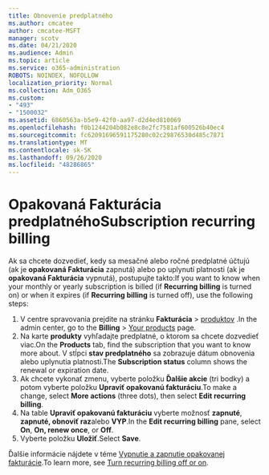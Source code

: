 ```yaml
---
title: Obnovenie predplatného
ms.author: cmcatee
author: cmcatee-MSFT
manager: scotv
ms.date: 04/21/2020
ms.audience: Admin
ms.topic: article
ms.service: o365-administration
ROBOTS: NOINDEX, NOFOLLOW
localization_priority: Normal
ms.collection: Adm_O365
ms.custom:
- "493"
- "1500032"
ms.assetid: 6860563a-b5e9-42f0-aa97-d2d4ed810069
ms.openlocfilehash: f0b1244204b082e8c8e2fc7581af600526b40ec4
ms.sourcegitcommit: fc62091696591175280c02c29876530d485c7871
ms.translationtype: MT
ms.contentlocale: sk-SK
ms.lasthandoff: 09/26/2020
ms.locfileid: "48286865"
---
```

# <a name="subscription-recurring-billing"></a><span data-ttu-id="d1dcf-102">Opakovaná Fakturácia predplatného</span><span class="sxs-lookup"><span data-stu-id="d1dcf-102">Subscription recurring billing</span></span>

<span data-ttu-id="d1dcf-103">Ak sa chcete dozvedieť, kedy sa mesačné alebo ročné predplatné účtujú (ak je **opakovaná Fakturácia** zapnutá) alebo po uplynutí platnosti (ak je **opakovaná Fakturácia** vypnutá), postupujte takto:</span><span class="sxs-lookup"><span data-stu-id="d1dcf-103">If you want to know when your monthly or yearly subscription is billed (if **Recurring billing** is turned on) or when it expires (if **Recurring billing** is turned off), use the following steps:</span></span>
  
1. <span data-ttu-id="d1dcf-104">V centre spravovania prejdite na stránku **Fakturácia** \> [produktov](https://go.microsoft.com/fwlink/p/?linkid=842054) .</span><span class="sxs-lookup"><span data-stu-id="d1dcf-104">In the admin center, go to the **Billing** \> [Your products](https://go.microsoft.com/fwlink/p/?linkid=842054) page.</span></span>
2. <span data-ttu-id="d1dcf-105">Na karte **produkty** vyhľadajte predplatné, o ktorom sa chcete dozvedieť viac.</span><span class="sxs-lookup"><span data-stu-id="d1dcf-105">On the **Products** tab, find the subscription that you want to know more about.</span></span> <span data-ttu-id="d1dcf-106">V stĺpci **stav predplatného** sa zobrazuje dátum obnovenia alebo uplynutia platnosti.</span><span class="sxs-lookup"><span data-stu-id="d1dcf-106">The **Subscription status** column shows the renewal or expiration date.</span></span>
3. <span data-ttu-id="d1dcf-107">Ak chcete vykonať zmenu, vyberte položku **Ďalšie akcie** (tri bodky) a potom vyberte položku **Upraviť opakovanú fakturáciu**.</span><span class="sxs-lookup"><span data-stu-id="d1dcf-107">To make a change, select **More actions** (three dots), then select **Edit recurring billing**.</span></span>
4. <span data-ttu-id="d1dcf-108">Na table **Upraviť opakovanú fakturáciu** vyberte možnosť **zapnuté**, **zapnuté, obnoviť raz**alebo **VYP**.</span><span class="sxs-lookup"><span data-stu-id="d1dcf-108">In the **Edit recurring billing** pane, select **On**, **On, renew once**, or **Off**.</span></span>
5. <span data-ttu-id="d1dcf-109">Vyberte položku **Uložiť**.</span><span class="sxs-lookup"><span data-stu-id="d1dcf-109">Select **Save**.</span></span>

<span data-ttu-id="d1dcf-110">Ďalšie informácie nájdete v téme [Vypnutie a zapnutie opakovanej fakturácie](https://docs.microsoft.com/microsoft-365/commerce/subscriptions/renew-your-subscription).</span><span class="sxs-lookup"><span data-stu-id="d1dcf-110">To learn more, see [Turn recurring billing off or on](https://docs.microsoft.com/microsoft-365/commerce/subscriptions/renew-your-subscription).</span></span>